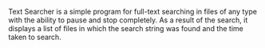 Text Searcher is a simple program for full-text searching in files of any type with the ability to pause and stop completely. As a result of the search, it displays a list of files in which the search string was found and the time taken to search. 
